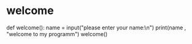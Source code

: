 # welcome


def welcome():
    name = input("please enter your name:\n")
    print(name , "welcome to my programm")
welcome()
